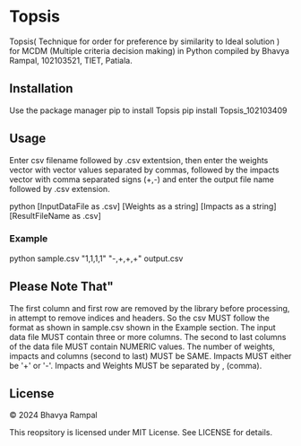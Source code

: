 # Topsis
Topsis( Technique for order for preference by similarity to Ideal solution ) for MCDM (Multiple criteria decision making) in Python compiled by Bhavya Rampal, 102103521, TIET, Patiala. 

## Installation
Use the package manager pip to install Topsis
pip install Topsis_102103409

## Usage
Enter csv filename followed by .csv extentsion, then enter the weights vector with vector values separated by commas, followed by the impacts vector with comma separated signs (+,-) and enter the output file name followed by .csv extension.

python [InputDataFile as .csv] [Weights as a string] [Impacts as a string] [ResultFileName as .csv]

### Example
python sample.csv "1,1,1,1" "-,+,+,+" output.csv

## Please Note That"

The first column and first row are removed by the library before processing, in attempt to remove indices and headers. So the csv MUST follow the format as shown in sample.csv shown in the Example section.
The input data file MUST contain three or more columns.
The second to last columns of the data file MUST contain NUMERIC values.
The number of weights, impacts and columns (second to last) MUST be SAME.
Impacts MUST either be '+' or '-'.
Impacts and Weights MUST be separated by , (comma).

## License

© 2024 Bhavya Rampal

This reopsitory is licensed under MIT License. See LICENSE for details.